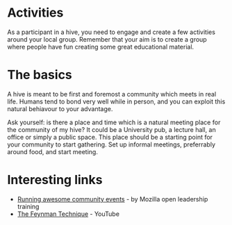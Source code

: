 # Activities

As a participant in a hive, you need to engage and create a few activities around your local group.
Remember that your aim is to create a group where people have fun creating some great educational material.

# The basics
A hive is meant to be first and foremost a community which meets in real life. Humans tend to bond very well while in person, and you can exploit this natural behiavour to your advantage.

Ask yourself: is there a place and time which is a natural meeting place for the community of my hive? It could be a University pub, a lecture hall, an office or simply a public space. This place should be a starting point for your community to start gathering. Set up informal meetings, preferrably around food, and start meeting.

# Interesting links
* [Running awesome community events](https://mozilla.github.io/open-leadership-training-series/articles/running-awesome-community-events/) - by Mozilla open leadership training
* [The Feynman Technique](https://www.youtube.com/watch?v=_f-qkGJBPts) - YouTube
